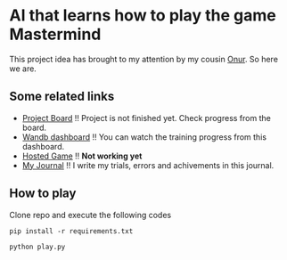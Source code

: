 # AI that learns how to play the game Mastermind

This project idea has brought to my attention by my cousin [Onur](https://www.linkedin.com/in/onur-eren-449a9913/). So here we are. 

## Some related links

- [Project Board](https://github.com/hakanonal/mastermind/projects/1) !! Project is not finished yet. Check progress from the board.
- [Wandb dashboard](https://wandb.ai/hakanonal/mastermind) !! You can watch the training progress from this dashboard.
- [Hosted Game](https://colab.research.google.com/github/hakanonal/mastermind/blob/main/play.ipynb) !! **Not working yet**
- [My Journal](docs/journal.md) !! I write my trials, errors and achivements in this journal.

## How to play

Clone repo and execute the following codes
```
pip install -r requirements.txt
```
```
python play.py
```
